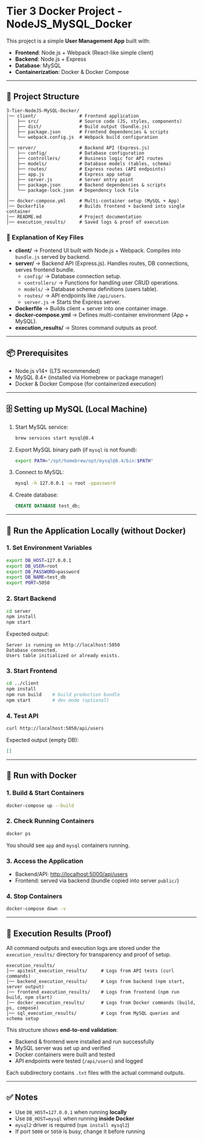 # Tier 3 Docker Project - NodeJS_MySQL_Docker

This project is a simple **User Management App** built with:
- **Frontend**: Node.js + Webpack (React-like simple client)
- **Backend**: Node.js + Express
- **Database**: MySQL
- **Containerization**: Docker & Docker Compose

---

## 📂 Project Structure

```
3-Tier-NodeJS-MySQL-Docker/
│── client/                # Frontend application
│   ├── src/               # Source code (JS, styles, components)
│   ├── dist/              # Build output (bundle.js)
│   ├── package.json       # Frontend dependencies & scripts
│   └── webpack.config.js  # Webpack build configuration
│
│── server/                # Backend API (Express.js)
│   ├── config/            # Database configuration
│   ├── controllers/       # Business logic for API routes
│   ├── models/            # Database models (tables, schema)
│   ├── routes/            # Express routes (API endpoints)
│   ├── app.js             # Express app setup
│   ├── server.js          # Server entry point
│   ├── package.json       # Backend dependencies & scripts
│   └── package-lock.json  # Dependency lock file
│
│── docker-compose.yml     # Multi-container setup (MySQL + App)
│── Dockerfile             # Builds frontend + backend into single container
│── README.md              # Project documentation
│── execution_results/     # Saved logs & proof of execution
```

### 🔑 Explanation of Key Files
- **client/** → Frontend UI built with Node.js + Webpack. Compiles into `bundle.js` served by backend.  
- **server/** → Backend API (Express.js). Handles routes, DB connections, serves frontend bundle.  
  - `config/` → Database connection setup.  
  - `controllers/` → Functions for handling user CRUD operations.  
  - `models/` → Database schema definitions (users table).  
  - `routes/` → API endpoints like `/api/users`.  
  - `server.js` → Starts the Express server.  
- **Dockerfile** → Builds client + server into one container image.  
- **docker-compose.yml** → Defines multi-container environment (App + MySQL).  
- **execution_results/** → Stores command outputs as proof.  

---

## 📦 Prerequisites
- Node.js v14+ (LTS recommended)
- MySQL 8.4+ (installed via Homebrew or package manager)
- Docker & Docker Compose (for containerized execution)

---

## 🗄️ Setting up MySQL (Local Machine)
1. Start MySQL service:
   ```bash
   brew services start mysql@8.4
   ```

2. Export MySQL binary path (if `mysql` is not found):
   ```bash
   export PATH="/opt/homebrew/opt/mysql@8.4/bin:$PATH"
   ```

3. Connect to MySQL:
   ```bash
   mysql -h 127.0.0.1 -u root -ppassword
   ```

4. Create database:
   ```sql
   CREATE DATABASE test_db;
   ```

---

## 🚀 Run the Application Locally (without Docker)

### 1. Set Environment Variables
```bash
export DB_HOST=127.0.0.1
export DB_USER=root
export DB_PASSWORD=password
export DB_NAME=test_db
export PORT=5050
```

### 2. Start Backend
```bash
cd server
npm install
npm start
```
Expected output:
```
Server is running on http://localhost:5050
Database connected.
Users table initialized or already exists.
```

### 3. Start Frontend
```bash
cd ../client
npm install
npm run build    # build production bundle
npm start        # dev mode (optional)
```

### 4. Test API
```bash
curl http://localhost:5050/api/users
```
Expected output (empty DB):
```json
[]
```

---

## 🐳 Run with Docker

### 1. Build & Start Containers
```bash
docker-compose up --build
```

### 2. Check Running Containers
```bash
docker ps
```

You should see `app` and `mysql` containers running.

### 3. Access the Application
- Backend/API: [http://localhost:5000/api/users](http://localhost:5000/api/users)
- Frontend: served via backend (bundle copied into server `public/`)

### 4. Stop Containers
```bash
docker-compose down -v
```

---

## 📝 Execution Results (Proof)

All command outputs and execution logs are stored under the `execution_results/` directory for transparency and proof of setup.

```
execution_results/
│── apitest_execution_results/     # Logs from API tests (curl commands)
│── backend_execution_results/     # Logs from backend (npm start, server output)
│── frontend_execution_results/    # Logs from frontend (npm run build, npm start)
│── docker_execution_results/      # Logs from Docker commands (build, ps, compose)
│── sql_execution_results/         # Logs from MySQL queries and schema setup
```

This structure shows **end-to-end validation**:
- Backend & frontend were installed and run successfully  
- MySQL server was set up and verified  
- Docker containers were built and tested  
- API endpoints were tested (`/api/users`) and logged  

Each subdirectory contains `.txt` files with the actual command outputs.  

---

## ✅ Notes
- Use `DB_HOST=127.0.0.1` when running **locally**
- Use `DB_HOST=mysql` when running **inside Docker**
- `mysql2` driver is required (`npm install mysql2`)
- If port `5000` or `5050` is busy, change it before running
